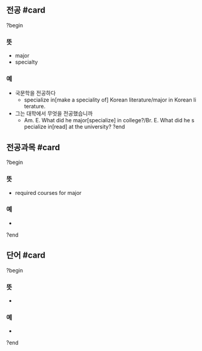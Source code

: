 ## 전공 #card
?begin
### 뜻
- major
- specialty
### 예
- 국문학을 전공하다
	- specialize in[make a speciality of] Korean literature/major in Korean literature.
- 그는 대학에서 무엇을 전공했습니까
	- Am. E. What did he major[specialize] in college?/Br. E. What did he specialize in[read] at the university?
?end

## 전공과목 #card
?begin
### 뜻
- required courses for major
### 예
-
?end

## 단어 #card
?begin
### 뜻
-
### 예
-
?end




